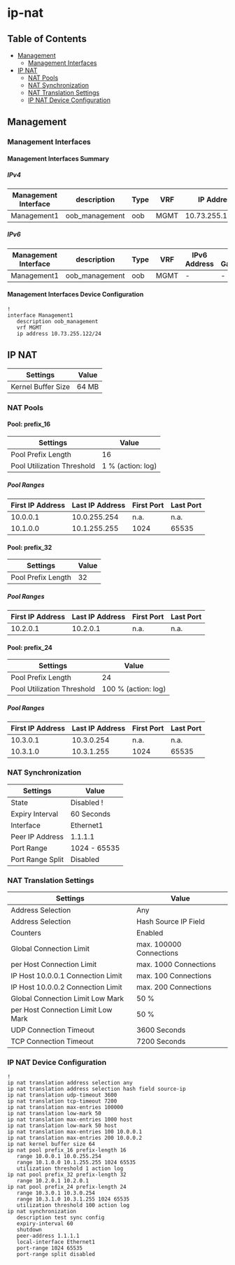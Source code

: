 # ip-nat

## Table of Contents

- [Management](#management)
  - [Management Interfaces](#management-interfaces)
- [IP NAT](#ip-nat)
  - [NAT Pools](#nat-pools)
  - [NAT Synchronization](#nat-synchronization)
  - [NAT Translation Settings](#nat-translation-settings)
  - [IP NAT Device Configuration](#ip-nat-device-configuration)

## Management

### Management Interfaces

#### Management Interfaces Summary

##### IPv4

| Management Interface | description | Type | VRF | IP Address | Gateway |
| -------------------- | ----------- | ---- | --- | ---------- | ------- |
| Management1 | oob_management | oob | MGMT | 10.73.255.122/24 | 10.73.255.2 |

##### IPv6

| Management Interface | description | Type | VRF | IPv6 Address | IPv6 Gateway |
| -------------------- | ----------- | ---- | --- | ------------ | ------------ |
| Management1 | oob_management | oob | MGMT | - | - |

#### Management Interfaces Device Configuration

```eos
!
interface Management1
   description oob_management
   vrf MGMT
   ip address 10.73.255.122/24
```

## IP NAT

| Settings | Value |
| -------- | ----- |
| Kernel Buffer Size | 64 MB |

### NAT Pools

#### Pool: prefix_16

| Settings | Value |
| -------- | ----- |
| Pool Prefix Length | 16 |
| Pool Utilization Threshold | 1 % (action: log) |

##### Pool Ranges

| First IP Address  | Last IP Address | First Port | Last Port |
| ----------------- | --------------- | ---------- | --------- |
| 10.0.0.1 | 10.0.255.254 | n.a. | n.a. |
| 10.1.0.0 | 10.1.255.255 | 1024 | 65535 |

#### Pool: prefix_32

| Settings | Value |
| -------- | ----- |
| Pool Prefix Length | 32 |

##### Pool Ranges

| First IP Address  | Last IP Address | First Port | Last Port |
| ----------------- | --------------- | ---------- | --------- |
| 10.2.0.1 | 10.2.0.1 | n.a. | n.a. |

#### Pool: prefix_24

| Settings | Value |
| -------- | ----- |
| Pool Prefix Length | 24 |
| Pool Utilization Threshold | 100 % (action: log) |

##### Pool Ranges

| First IP Address  | Last IP Address | First Port | Last Port |
| ----------------- | --------------- | ---------- | --------- |
| 10.3.0.1 | 10.3.0.254 | n.a. | n.a. |
| 10.3.1.0 | 10.3.1.255 | 1024 | 65535 |

### NAT Synchronization

| Settings | Value |
| -------- | ----- |
| State | Disabled !
| Expiry Interval | 60 Seconds |
| Interface | Ethernet1 |
| Peer IP Address | 1.1.1.1 |
| Port Range | 1024 - 65535 |
| Port Range Split | Disabled |

### NAT Translation Settings

| Settings | Value |
| -------- | ----- |
| Address Selection | Any |
| Address Selection | Hash Source IP Field |
| Counters | Enabled |
| Global Connection Limit | max. 100000 Connections |
| per Host Connection Limit | max. 1000 Connections |
| IP Host 10.0.0.1 Connection Limit | max. 100 Connections |
| IP Host 10.0.0.2 Connection Limit | max. 200 Connections |
| Global Connection Limit Low Mark | 50 % |
| per Host Connection Limit Low Mark | 50 % |
| UDP Connection Timeout | 3600 Seconds |
| TCP Connection Timeout | 7200 Seconds |

### IP NAT Device Configuration

```eos
!
ip nat translation address selection any
ip nat translation address selection hash field source-ip
ip nat translation udp-timeout 3600
ip nat translation tcp-timeout 7200
ip nat translation max-entries 100000
ip nat translation low-mark 50
ip nat translation max-entries 1000 host
ip nat translation low-mark 50 host
ip nat translation max-entries 100 10.0.0.1
ip nat translation max-entries 200 10.0.0.2
ip nat kernel buffer size 64
ip nat pool prefix_16 prefix-length 16
   range 10.0.0.1 10.0.255.254
   range 10.1.0.0 10.1.255.255 1024 65535
   utilization threshold 1 action log
ip nat pool prefix_32 prefix-length 32
   range 10.2.0.1 10.2.0.1
ip nat pool prefix_24 prefix-length 24
   range 10.3.0.1 10.3.0.254
   range 10.3.1.0 10.3.1.255 1024 65535
   utilization threshold 100 action log
ip nat synchronization
   description test sync config
   expiry-interval 60
   shutdown
   peer-address 1.1.1.1
   local-interface Ethernet1
   port-range 1024 65535
   port-range split disabled
```
